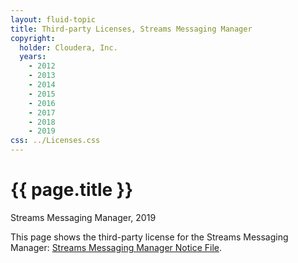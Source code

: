 ```yaml
---
layout: fluid-topic
title: Third-party Licenses, Streams Messaging Manager
copyright:
  holder: Cloudera, Inc.
  years:
    - 2012
    - 2013
    - 2014
    - 2015
    - 2016
    - 2017
    - 2018
    - 2019
css: ../Licenses.css
---
```

# {{ page.title }}

Streams Messaging Manager, 2019

This page shows the third-party license for the Streams Messaging
Manager:
[Streams Messaging Manager Notice File](/documentation/other/shared/licensefiles/SMM_2.0.0.0_tpl.txt).
